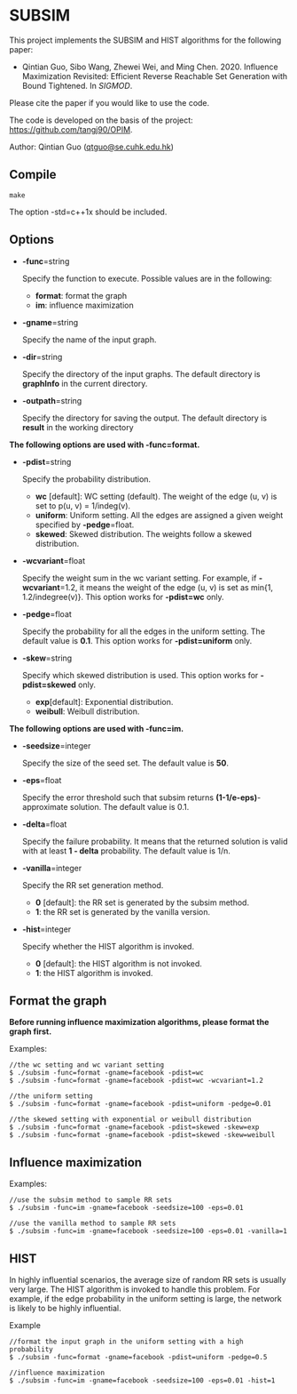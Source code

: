 # SUBSIM
This project implements the SUBSIM and HIST algorithms for the following paper:

- Qintian Guo, Sibo Wang, Zhewei Wei, and Ming Chen. 2020. Influence Maximization Revisited: Efficient Reverse Reachable Set Generation with Bound Tightened. In *SIGMOD*.

Please cite the paper if you would like to use the code. 

The code is developed on the basis of the project: https://github.com/tangj90/OPIM. 

Author: Qintian Guo (qtguo@se.cuhk.edu.hk)

## Compile

```shell
make
```

The option -std=c++1x should be included.

## Options

- **-func**=string 

  Specify the function to execute. Possible values are in the following:

  - **format**: format the graph
  - **im**: influence maximization

- **-gname**=string

  Specify the name of the input graph. 

- **-dir**=string

  Specify the directory of the input graphs. The default directory is  **graphInfo** in the current directory.

- **-outpath**=string

  Specify the directory for saving the output. The default directory is **result** in the working directory

**The following options are used with -func=format.**

- **-pdist**=string

  Specify the probability distribution. 

  - **wc** [default]: WC setting (default). The weight of the edge (u, v) is set to p(u, v) = 1/indeg(v).
  - **uniform**: Uniform setting. All the edges are assigned a given weight specified by **-pedge**=float.
  - **skewed**:  Skewed distribution. The weights follow a skewed distribution.

- **-wcvariant**=float

  Specify the weight sum in the wc variant setting. For example, if **-wcvariant**=1.2, it means the weight of the edge (u, v) is set as min{1, 1.2/indegree(v)}.  This option works for **-pdist=wc** only. 

- **-pedge**=float

  Specify the probability for all the edges in the uniform setting. The default value is **0.1**. This option works for **-pdist=uniform** only.

- **-skew**=string

  Specify which skewed distribution is used. This option works for **-pdist=skewed** only.

  -  **exp**[default]: Exponential distribution.
  - **weibull**: Weibull distribution.

**The following options are used with -func=im.**

- **-seedsize**=integer

  Specify the size of the seed set. The default value is **50**.

- **-eps**=float

  Specify the error threshold such that subsim returns **(1-1/e-eps)**-approximate solution. The default value is 0.1.

- **-delta**=float

  Specify the failure probability. It means that the returned solution is valid with at least **1 - delta** probability. The default value is 1/n.

- **-vanilla**=integer

  Specify the RR set generation method. 

  - **0** [default]: the RR set is generated by the subsim method.
  - **1**: the RR set is generated by the vanilla version. 
  
- **-hist**=integer

  Specify whether the HIST algorithm is invoked.

  - **0** [default]: the HIST algorithm is not invoked.
  - **1**: the HIST algorithm is invoked.

## Format the graph

**Before running influence maximization algorithms, please format the graph first.**

Examples:

```shell
//the wc setting and wc variant setting
$ ./subsim -func=format -gname=facebook -pdist=wc
$ ./subsim -func=format -gname=facebook -pdist=wc -wcvariant=1.2

//the uniform setting
$ ./subsim -func=format -gname=facebook -pdist=uniform -pedge=0.01

//the skewed setting with exponential or weibull distribution
$ ./subsim -func=format -gname=facebook -pdist=skewed -skew=exp
$ ./subsim -func=format -gname=facebook -pdist=skewed -skew=weibull
```

## Influence maximization

Examples:

```shell
//use the subsim method to sample RR sets
$ ./subsim -func=im -gname=facebook -seedsize=100 -eps=0.01

//use the vanilla method to sample RR sets
$ ./subsim -func=im -gname=facebook -seedsize=100 -eps=0.01 -vanilla=1
```

## HIST

In highly influential scenarios, the average size of random RR sets is usually very large. The HIST algorithm is invoked to handle this problem.  For example, if the edge probability in the uniform setting is large, the network is likely to be highly influential. 

Example

```shell
//format the input graph in the uniform setting with a high probability
$ ./subsim -func=format -gname=facebook -pdist=uniform -pedge=0.5

//influence maximization
$ ./subsim -func=im -gname=facebook -seedsize=100 -eps=0.01 -hist=1
```

